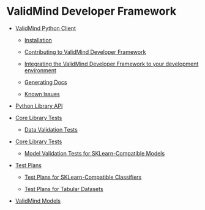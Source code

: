 <!-- ValidMind Developer Framework documentation master file, created by
sphinx-quickstart on Thu Mar  9 11:05:09 2023.
You can adapt this file completely to your liking, but it should at least
contain the root `toctree` directive. -->
# ValidMind Developer Framework


* [ValidMind Python Client](readme.md)


    * [Installation](readme.md#installation)


    * [Contributing to ValidMind Developer Framework](readme.md#contributing-to-validmind-developer-framework)


    * [Integrating the ValidMind Developer Framework to your development environment](readme.md#integrating-the-validmind-developer-framework-to-your-development-environment)


    * [Generating Docs](readme.md#generating-docs)


    * [Known Issues](readme.md#known-issues)


* [Python Library API](api.md)


* [Core Library Tests](data_validation_tests.md)


    * [Data Validation Tests](data_validation_tests.md#data-validation-tests)


* [Core Library Tests](model_validation_tests_sklearn.md)


    * [Model Validation Tests for SKLearn-Compatible Models](model_validation_tests_sklearn.md#model-validation-tests-for-sklearn-compatible-models)


* [Test Plans](test_plans.md)


    * [Test Plans for SKLearn-Compatible Classifiers](test_plans.md#module-validmind.test_plans.sklearn_classifier)


    * [Test Plans for Tabular Datasets](test_plans.md#module-validmind.test_plans.tabular_datasets)


* [ValidMind Models](vm_models.md)
